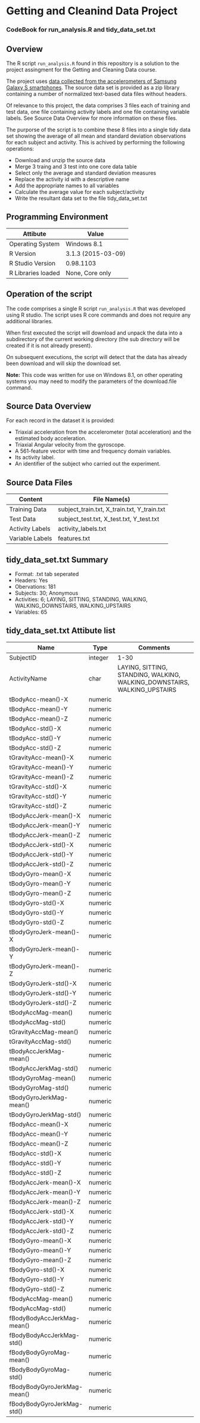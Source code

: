 
# Getting and Cleanind Data Project
### CodeBook for run_analysis.R and tidy_data_set.txt

## Overview
The R script `run_analysis.R` found in this repository is a solution to the project assingment for the Getting and Cleaning Data course.  

The project uses [data collected from the accelerometers of Samsung Galaxy S smartphones](http://archive.ics.uci.edu/ml/datasets/Human+Activity+Recognition+Using+Smartphones). The source data set is provided as a zip library containing a number of normalized text-based data files without headers. 

Of relevance to this project, the data comprises 3 files each of training and test data, one file containing activity labels and one file containing variable labels. See Source Data Overview for more information on these files.

The purporse of the script is to combine these 8 files into a single tidy data set showing the average of all mean and standard deviation observations for each subject and activity. This is achived by performing the following operations:

- Download and unzip the source data
- Merge 3 traing and 3 test into one core data table
- Select only the average and standard deviation measures
- Replace the activity id with a descriptive name
- Add the appropriate names to all variables
- Calculate the average value for each subject/activity
- Write the resultant data set to the file tidy_data_set.txt

## Programming Environment

| Attibute            | Value          |
| ------------------- | -------------- |
| Operating System | Windows 8.1 |
| R Version | 3.1.3 (2015-03-09) |
| R Studio Version | 0.98.1103 |
| R Libraries loaded | None, Core only |


## Operation of the script

The code comprises a single R script `run_analysis.R` that was developed using R studio. The script uses R core commands and does not require any additional libraries.

When first executed the script will download and unpack the data into a subdirectory of the current working directory (the sub directory will be created if it is not already present). 

On subsequent executions, the script will detect that the data has already been download and will skip the download set.

**Note:** This code was written for use on Windows 8.1, on other operating systems you may need to modify the parameters of the download.file command.


## Source Data Overview

For each record in the dataset it is provided: 
- Triaxial acceleration from the accelerometer (total acceleration) and the estimated body acceleration. 
- Triaxial Angular velocity from the gyroscope. 
- A 561-feature vector with time and frequency domain variables. 
- Its activity label. 
- An identifier of the subject who carried out the experiment.

## Source Data Files

| Content         | File Name(s)                              |
| --------------- | ----------------------------------------- |
| Training Data | subject_train.txt, X_train.txt, Y_train.txt |
| Test Data | subject_test.txt, X_test.txt, Y_test.txt |
| Activity Labels | activity_labels.txt |
| Variable Labels | features.txt |


## tidy_data_set.txt Summary

- Format: .txt tab seperated
- Headers: Yes
- Obervations: 181
- Subjects: 30; Anonymous
- Activities: 6; LAYING, SITTING, STANDING, WALKING, WALKING_DOWNSTAIRS, WALKING_UPSTAIRS
- Variables: 65

## tidy_data_set.txt Attibute list

| Name                | Type    | Comments                       |
| ------------------- | ------- |----------------------------------- |
| SubjectID  | integer | 1-30 |
|ActivityName | char | LAYING, SITTING, STANDING, WALKING, WALKING_DOWNSTAIRS, WALKING_UPSTAIRS |
|tBodyAcc-mean()-X | numeric||
|tBodyAcc-mean()-Y | numeric||
|tBodyAcc-mean()-Z | numeric||
|tBodyAcc-std()-X | numeric||
|tBodyAcc-std()-Y | numeric||
|tBodyAcc-std()-Z | numeric||
|tGravityAcc-mean()-X | numeric||
|tGravityAcc-mean()-Y | numeric||
|tGravityAcc-mean()-Z | numeric||
|tGravityAcc-std()-X | numeric||
|tGravityAcc-std()-Y | numeric||
|tGravityAcc-std()-Z | numeric||
|tBodyAccJerk-mean()-X | numeric||
|tBodyAccJerk-mean()-Y | numeric||
|tBodyAccJerk-mean()-Z | numeric||
|tBodyAccJerk-std()-X | numeric||
|tBodyAccJerk-std()-Y | numeric||
|tBodyAccJerk-std()-Z | numeric||
|tBodyGyro-mean()-X | numeric||
|tBodyGyro-mean()-Y | numeric||
|tBodyGyro-mean()-Z | numeric||
|tBodyGyro-std()-X | numeric||
|tBodyGyro-std()-Y | numeric||
|tBodyGyro-std()-Z | numeric||
|tBodyGyroJerk-mean()-X | numeric||
|tBodyGyroJerk-mean()-Y | numeric||
|tBodyGyroJerk-mean()-Z | numeric||
|tBodyGyroJerk-std()-X | numeric||
|tBodyGyroJerk-std()-Y | numeric||
|tBodyGyroJerk-std()-Z | numeric||
|tBodyAccMag-mean() | numeric||
|tBodyAccMag-std() | numeric||
|tGravityAccMag-mean() | numeric||
|tGravityAccMag-std() | numeric||
|tBodyAccJerkMag-mean() | numeric||
|tBodyAccJerkMag-std() | numeric||
|tBodyGyroMag-mean() | numeric||
|tBodyGyroMag-std() | numeric||
|tBodyGyroJerkMag-mean() | numeric||
|tBodyGyroJerkMag-std() | numeric||
|fBodyAcc-mean()-X | numeric||
|fBodyAcc-mean()-Y | numeric||
|fBodyAcc-mean()-Z | numeric||
|fBodyAcc-std()-X | numeric||
|fBodyAcc-std()-Y | numeric||
|fBodyAcc-std()-Z | numeric||
|fBodyAccJerk-mean()-X | numeric||
|fBodyAccJerk-mean()-Y | numeric||
|fBodyAccJerk-mean()-Z | numeric||
|fBodyAccJerk-std()-X | numeric||
|fBodyAccJerk-std()-Y | numeric||
|fBodyAccJerk-std()-Z | numeric||
|fBodyGyro-mean()-X | numeric||
|fBodyGyro-mean()-Y | numeric||
|fBodyGyro-mean()-Z | numeric||
|fBodyGyro-std()-X | numeric||
|fBodyGyro-std()-Y | numeric||
|fBodyGyro-std()-Z | numeric||
|fBodyAccMag-mean() | numeric||
|fBodyAccMag-std() | numeric||
|fBodyBodyAccJerkMag-mean() | numeric||
|fBodyBodyAccJerkMag-std() | numeric||
|fBodyBodyGyroMag-mean() | numeric||
|fBodyBodyGyroMag-std() | numeric||
|fBodyBodyGyroJerkMag-mean() | numeric||
|fBodyBodyGyroJerkMag-std() | numeric||

